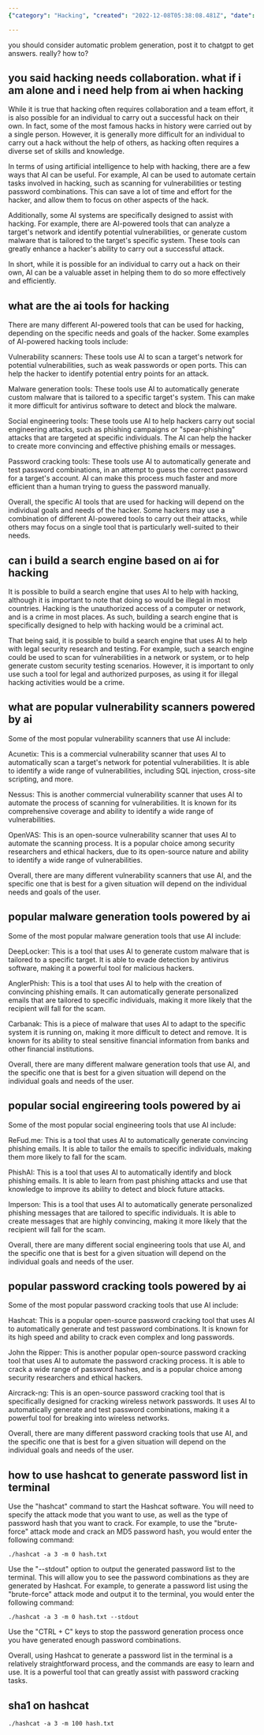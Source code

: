 ```yaml
---
{"category": "Hacking", "created": "2022-12-08T05:38:08.481Z", "date": "2022-12-08 05:38:08", "description": "AI hacking tools, such as network analysis and custom malware creators like DeepLocker, are becoming increasingly popular for efficient attacks. These tools can also be legally used for security research and testing with tools like Acunetix and Nessus. Hashcat is a powerful password-cracking tool used for generating and outputting password lists in the terminal and is often employed in brute-force attack mode with MD5 hash type. John the Ripper and Aircrack-ng are other popular AI hacking tools.", "modified": "2022-12-08T05:57:48.194Z", "tags": ["AI hacking tools", "network analysis", "DeepLocker", "Acunetix", "Nessus", "Hashcat", "brute-force attack", "MD5 hash type", "John the Ripper", "Aircrack-ng"], "title": "learn about ai hacking"}

---
```


you should consider automatic problem generation, post it to chatgpt to get answers. really? how to?

## you said hacking needs collaboration. what if i am alone and i need help from ai when hacking

While it is true that hacking often requires collaboration and a team effort, it is also possible for an individual to carry out a successful hack on their own. In fact, some of the most famous hacks in history were carried out by a single person. However, it is generally more difficult for an individual to carry out a hack without the help of others, as hacking often requires a diverse set of skills and knowledge.

In terms of using artificial intelligence to help with hacking, there are a few ways that AI can be useful. For example, AI can be used to automate certain tasks involved in hacking, such as scanning for vulnerabilities or testing password combinations. This can save a lot of time and effort for the hacker, and allow them to focus on other aspects of the hack.

Additionally, some AI systems are specifically designed to assist with hacking. For example, there are AI-powered tools that can analyze a target's network and identify potential vulnerabilities, or generate custom malware that is tailored to the target's specific system. These tools can greatly enhance a hacker's ability to carry out a successful attack.

In short, while it is possible for an individual to carry out a hack on their own, AI can be a valuable asset in helping them to do so more effectively and efficiently.

## what are the ai tools for hacking

There are many different AI-powered tools that can be used for hacking, depending on the specific needs and goals of the hacker. Some examples of AI-powered hacking tools include:

Vulnerability scanners: These tools use AI to scan a target's network for potential vulnerabilities, such as weak passwords or open ports. This can help the hacker to identify potential entry points for an attack.

Malware generation tools: These tools use AI to automatically generate custom malware that is tailored to a specific target's system. This can make it more difficult for antivirus software to detect and block the malware.

Social engineering tools: These tools use AI to help hackers carry out social engineering attacks, such as phishing campaigns or "spear-phishing" attacks that are targeted at specific individuals. The AI can help the hacker to create more convincing and effective phishing emails or messages.

Password cracking tools: These tools use AI to automatically generate and test password combinations, in an attempt to guess the correct password for a target's account. AI can make this process much faster and more efficient than a human trying to guess the password manually.

Overall, the specific AI tools that are used for hacking will depend on the individual goals and needs of the hacker. Some hackers may use a combination of different AI-powered tools to carry out their attacks, while others may focus on a single tool that is particularly well-suited to their needs.

## can i build a search engine based on ai for hacking

It is possible to build a search engine that uses AI to help with hacking, although it is important to note that doing so would be illegal in most countries. Hacking is the unauthorized access of a computer or network, and is a crime in most places. As such, building a search engine that is specifically designed to help with hacking would be a criminal act.

That being said, it is possible to build a search engine that uses AI to help with legal security research and testing. For example, such a search engine could be used to scan for vulnerabilities in a network or system, or to help generate custom security testing scenarios. However, it is important to only use such a tool for legal and authorized purposes, as using it for illegal hacking activities would be a crime.

## what are popular vulnerability scanners powered by ai

Some of the most popular vulnerability scanners that use AI include:

Acunetix: This is a commercial vulnerability scanner that uses AI to automatically scan a target's network for potential vulnerabilities. It is able to identify a wide range of vulnerabilities, including SQL injection, cross-site scripting, and more.

Nessus: This is another commercial vulnerability scanner that uses AI to automate the process of scanning for vulnerabilities. It is known for its comprehensive coverage and ability to identify a wide range of vulnerabilities.

OpenVAS: This is an open-source vulnerability scanner that uses AI to automate the scanning process. It is a popular choice among security researchers and ethical hackers, due to its open-source nature and ability to identify a wide range of vulnerabilities.

Overall, there are many different vulnerability scanners that use AI, and the specific one that is best for a given situation will depend on the individual needs and goals of the user.

## popular malware generation tools powered by ai

Some of the most popular malware generation tools that use AI include:

DeepLocker: This is a tool that uses AI to generate custom malware that is tailored to a specific target. It is able to evade detection by antivirus software, making it a powerful tool for malicious hackers.

AnglerPhish: This is a tool that uses AI to help with the creation of convincing phishing emails. It can automatically generate personalized emails that are tailored to specific individuals, making it more likely that the recipient will fall for the scam.

Carbanak: This is a piece of malware that uses AI to adapt to the specific system it is running on, making it more difficult to detect and remove. It is known for its ability to steal sensitive financial information from banks and other financial institutions.

Overall, there are many different malware generation tools that use AI, and the specific one that is best for a given situation will depend on the individual goals and needs of the user.

## popular social engireering tools powered by ai

Some of the most popular social engineering tools that use AI include:

ReFud.me: This is a tool that uses AI to automatically generate convincing phishing emails. It is able to tailor the emails to specific individuals, making them more likely to fall for the scam.

PhishAI: This is a tool that uses AI to automatically identify and block phishing emails. It is able to learn from past phishing attacks and use that knowledge to improve its ability to detect and block future attacks.

Imperson: This is a tool that uses AI to automatically generate personalized phishing messages that are tailored to specific individuals. It is able to create messages that are highly convincing, making it more likely that the recipient will fall for the scam.

Overall, there are many different social engineering tools that use AI, and the specific one that is best for a given situation will depend on the individual goals and needs of the user.

## popular password cracking tools powered by ai

Some of the most popular password cracking tools that use AI include:

Hashcat: This is a popular open-source password cracking tool that uses AI to automatically generate and test password combinations. It is known for its high speed and ability to crack even complex and long passwords.

John the Ripper: This is another popular open-source password cracking tool that uses AI to automate the password cracking process. It is able to crack a wide range of password hashes, and is a popular choice among security researchers and ethical hackers.

Aircrack-ng: This is an open-source password cracking tool that is specifically designed for cracking wireless network passwords. It uses AI to automatically generate and test password combinations, making it a powerful tool for breaking into wireless networks.

Overall, there are many different password cracking tools that use AI, and the specific one that is best for a given situation will depend on the individual goals and needs of the user.

## how to use hashcat to generate password list in terminal

Use the "hashcat" command to start the Hashcat software. You will need to specify the attack mode that you want to use, as well as the type of password hash that you want to crack. For example, to use the "brute-force" attack mode and crack an MD5 password hash, you would enter the following command:
```
./hashcat -a 3 -m 0 hash.txt

```

Use the "--stdout" option to output the generated password list to the terminal. This will allow you to see the password combinations as they are generated by Hashcat. For example, to generate a password list using the "brute-force" attack mode and output it to the terminal, you would enter the following command:
```
./hashcat -a 3 -m 0 hash.txt --stdout

```

Use the "CTRL + C" keys to stop the password generation process once you have generated enough password combinations.

Overall, using Hashcat to generate a password list in the terminal is a relatively straightforward process, and the commands are easy to learn and use. It is a powerful tool that can greatly assist with password cracking tasks.

## sha1 on hashcat
```
./hashcat -a 3 -m 100 hash.txt

```
